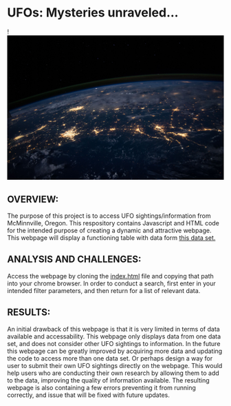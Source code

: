 # UFOs: Mysteries unraveled... 
!![iamge of space](https://github.com/K-Sharma95/UFOs/blob/main/static/images/nasa.jpg)

## OVERVIEW: 
The purpose of this project is to access UFO sightings/information from McMinnville, Oregon. This respository contains Javascript and HTML code for the intended purpose of creating a dynamic and attractive webpage. This webpage will display a functioning table with data form [this data set.](https://github.com/K-Sharma95/UFOs/blob/main/static/js/data.js)

## ANALYSIS AND CHALLENGES: 
Access the webpage by cloning the [index.html](https://github.com/K-Sharma95/UFOs/blob/main/index.html) file and copying that path into your chrome browser. In order to conduct a search, first enter in your intended filter parameters, and then return for a list of relevant data.  

## RESULTS:
An initial drawback of this webpage is that it is very limited in terms of data available and accessability. This webpage only displays data from one data set, and does not consider other UFO sightings to information. In the future this webpage can be greatly improved by acquiring more data and updating the code to access more than one data set. Or perhaps design a way for user to submit their own UFO sightings directly on the webpage.
This would help users who are conducting their own research by allowing them to add to the data, improving the quality of information available. 
The resulting webpage is also containing a few errors preventing it from running correctly, and issue that will be fixed with future updates. 
